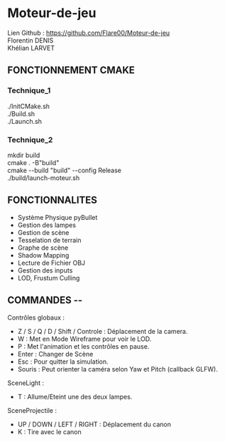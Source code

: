 # Moteur-de-jeu
Lien Github : https://github.com/Flare00/Moteur-de-jeu  
Florentin DENIS  
Khélian LARVET  

## FONCTIONNEMENT CMAKE

### Technique_1  
./InitCMake.sh  
./Build.sh  
./Launch.sh  

### Technique_2  
mkdir build  
cmake . -B"build"  
cmake --build "build" --config Release  
./build/launch-moteur.sh  

## FONCTIONNALITES

- Système Physique pyBullet 
- Gestion des lampes
- Gestion de scène
- Tesselation de terrain
- Graphe de scène
- Shadow Mapping
- Lecture de Fichier OBJ
- Gestion des inputs
- LOD, Frustum Culling

## COMMANDES --  

Contrôles globaux :
- Z / S / Q / D / Shift / Controle : Déplacement de la camera.  
- W : Met en Mode Wireframe pour voir le LOD.  
- P : Met l'animation et les contrôles en pause.
- Enter : Changer de Scène  
- Esc : Pour quitter la simulation.  
- Souris : Peut orienter la caméra selon Yaw et Pitch (callback GLFW).  

SceneLight :
- T : Allume/Eteint une des deux lampes.

SceneProjectile : 
- UP / DOWN / LEFT / RIGHT : Déplacement du canon
- K : Tire avec le canon 
